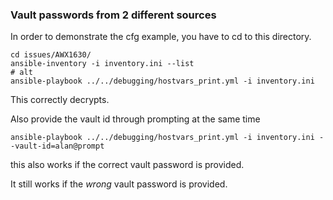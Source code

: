 ### Vault passwords from 2 different sources

In order to demonstrate the cfg example, you have to cd to this directory.

```
cd issues/AWX1630/
ansible-inventory -i inventory.ini --list
# alt
ansible-playbook ../../debugging/hostvars_print.yml -i inventory.ini 
```

This correctly decrypts.

Also provide the vault id through prompting at the same time

```
ansible-playbook ../../debugging/hostvars_print.yml -i inventory.ini --vault-id=alan@prompt
```

this also works if the correct vault password is provided.

It still works if the _wrong_ vault password is provided.

